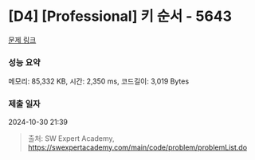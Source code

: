# [D4] [Professional] 키 순서 - 5643 

[문제 링크](https://swexpertacademy.com/main/code/problem/problemDetail.do?contestProbId=AWXQsLWKd5cDFAUo) 

### 성능 요약

메모리: 85,332 KB, 시간: 2,350 ms, 코드길이: 3,019 Bytes

### 제출 일자

2024-10-30 21:39



> 출처: SW Expert Academy, https://swexpertacademy.com/main/code/problem/problemList.do